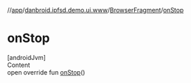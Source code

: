 //[app](../../index.md)/[danbroid.ipfsd.demo.ui.www](../index.md)/[BrowserFragment](index.md)/[onStop](on-stop.md)



# onStop  
[androidJvm]  
Content  
open override fun [onStop](on-stop.md)()  



